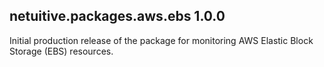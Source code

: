 netuitive.packages.aws.ebs 1.0.0
----------------------

Initial production release of the package for monitoring AWS Elastic Block Storage (EBS) resources.

